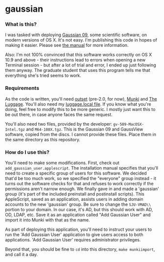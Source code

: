# gaussian

### What is this?

I was tasked with deploying [Gaussian 09](http://www.gaussian.com/g_prod/g09.htm), some scientific software, on modern versions of OS X.  It's not easy.  I'm publishing this code in hopes of making it easier.  Please see [the manual](http://www.gaussian.com/g_tech/install/g09m.pdf) for more information.

Also: I'm not 100% convinced that this software works correctly on OS X 10.9 and above - their instructions lead to errors when opening a new Terminal session - but after a lot of trial and error, I ended up just following them anyway.  The graduate student that uses this program tells me that everything she's tried seems to work.

### Requirements

As the code is written, you'll need [outset](https://github.com/chilcote/outset) (pre-2.0, for now), [Munki](https://github.com/munki/munki) and [The Luggage](https://github.com/unixorn/luggage).  You'll also need my [luggage.local file](https://github.com/flammable/luggage_local).  If you know what you're doing, feel free to modify this to be more generic.  I mostly just want this to be out there, in case anyone faces the same request.

You'll also need two files, provided by the developer: `gv-509-MacOSX-Intel.tgz` and `M64-108X.tgz`.  This is the Gaussian 09 and GaussView software, copied from the discs.  I cannot provide these files.  Place them in the same directory as this repository.

### How do I use this?

You'll need to make some modifications.  First, check out `add_gaussian_user.applescript`.  The installation manual specifies that you'll need to create a specific group of users for this software.  We decided that'd be too much work, so we specified the "everyone" group instead - it turns out the software checks for that and refuses to work correctly if the permissions aren't narrow enough.  We finally gave in and made a 'gaussian' group (it's part of the included preinstall and postinstall scripts).  This AppleScript, saved as an application, assists users in adding domain accounts to the new 'gaussian' group.  Be sure to change the `SJU-VMAD\\` portion to your domain.  In our case, it's AD, but this should work with AD, OD, LDAP, etc.  Save it as an application called "Add Gaussian User" and import it into Munki with that as the name.

As part of deploying this application, you'll need to instruct your users to run the 'Add Gaussian User' application to give users access to both applications.  'Add Gaussian User' requires administrator privileges.

Beyond that, you should be fine to `cd` into this directory, `make munkiimport`, and call it a day.